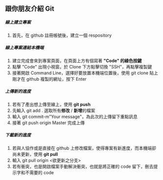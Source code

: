 ## 跟你朋友介紹 Git

##### 線上建立專案
1. 首先，在 github 註冊帳號後，建立一個 respository

##### 線上專案連結本機端
1. 建立完成會來到專案頁面，在頁面上方有個寫著 **"Code" 的綠色按鍵**
1. 點擊 "Code" 出現小視窗，於 Clone 下方點擊切換 "SSH"，再點擊複製鍵
1. 接著開啟 Command Line，選擇好要放置本機端位置後，使用 git clone 貼上剛才在 github 複製的網址，按下 Enter

##### 上傳新的進度
1. 若有了產出想上傳至線上，使用 **git push**
1. 先輸入 git add . 選取所有**修改** / **新增**的檔案
1. 輸入 git commit-m"Your message"，為此次的上傳留下重點訊息
1. 接著 git push origin Master 完成上傳

##### 下載新的進度
1. 若與人協作或是直接在 github 上修改檔案，使得專案有新進度，而本機端卻尚未更新，使用 **git pull**
1. 輸入 git pull origin <欲更新之分支> 
1. 若有衝突，也是開啟檔案手動解決衝突，也就是將正確的 code 留下，刪去提示字和不需要的 code
